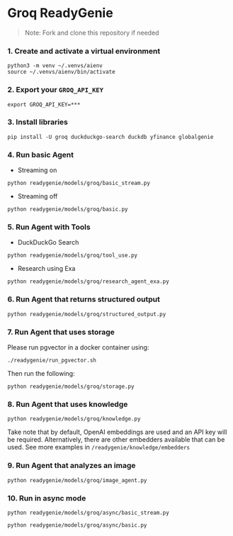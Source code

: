 # Groq ReadyGenie

> Note: Fork and clone this repository if needed

### 1. Create and activate a virtual environment

```shell
python3 -m venv ~/.venvs/aienv
source ~/.venvs/aienv/bin/activate
```

### 2. Export your `GROQ_API_KEY`

```shell
export GROQ_API_KEY=***
```

### 3. Install libraries

```shell
pip install -U groq duckduckgo-search duckdb yfinance globalgenie
```

### 4. Run basic Agent

- Streaming on

```shell
python readygenie/models/groq/basic_stream.py
```

- Streaming off

```shell
python readygenie/models/groq/basic.py
```

### 5. Run Agent with Tools

- DuckDuckGo Search

```shell
python readygenie/models/groq/tool_use.py
```

- Research using Exa

```shell
python readygenie/models/groq/research_agent_exa.py
```

### 6. Run Agent that returns structured output

```shell
python readygenie/models/groq/structured_output.py
```

### 7. Run Agent that uses storage

Please run pgvector in a docker container using:

```shell
./readygenie/run_pgvector.sh
```

Then run the following:

```shell
python readygenie/models/groq/storage.py
```

### 8. Run Agent that uses knowledge

```shell
python readygenie/models/groq/knowledge.py
```
Take note that by default, OpenAI embeddings are used and an API key will be required. Alternatively, there are other embedders available that can be used. See more examples in `/readygenie/knowledge/embedders`

### 9. Run Agent that analyzes an image

```shell
python readygenie/models/groq/image_agent.py
```

### 10. Run in async mode

```shell
python readygenie/models/groq/async/basic_stream.py
```
```shell
python readygenie/models/groq/async/basic.py
```
